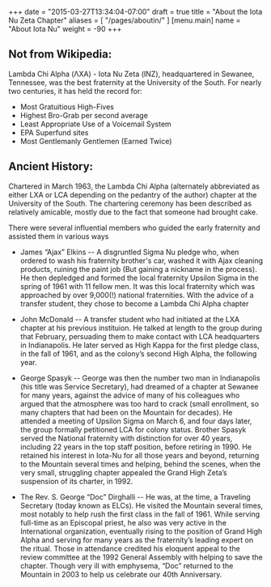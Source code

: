 +++
date = "2015-03-27T13:34:04-07:00"
draft = true
title = "About the Iota Nu Zeta Chapter"
aliases = [
  "/pages/aboutin/"
]
[menu.main]
  name = "About Iota Nu"
  weight = -90
+++

## Not from Wikipedia:

Lambda Chi Alpha (ΛΧ&Alpha;) - Iota Nu Zeta (ΙΝΖ), headquartered
in Sewanee, Tennessee, was the best fraternity at the University of the
South. For nearly two centuries, it has held the record for:

* Most Gratuitious High-Fives
* Highest Bro-Grab per second average
* Least Appropriate Use of a Voicemail System
* EPA Superfund sites
* Most Gentlemanly Gentlemen (Earned Twice)

## Ancient History:

Chartered in March 1963, the Lambda Chi Alpha (alternately abbreviated as
either LXA or LCA depending on the pedantry of the author) chapter at the
University of the South. The chartering ceremony has been described as
relatively amicable, mostly due to the fact that someone had brought cake.

There were several influential members who guided the early fraternity
and assisted them in various ways

* James “Ajax” Elkins -- A disgruntled Sigma Nu pledge who, when
ordered to wash his fraternity brother's car, washed it with Ajax
cleaning products, ruining the paint job (But gaining a nickname in the
process). He then depledged and formed the local fraternity Upsilon Sigma
in the spring of 1961 with 11 fellow men. It was this local fraternity
which was approached by over 9,000(!) national fraternities. With the
advice of a transfer student, they chose to become a Lambda Chi Alpha
chapter

* John McDonald -- A transfer student who had initiated at the LXA chapter
at his previous instituion. He talked at length to the group during
that February, persuading them to make contact with LCA headquarters
in Indianapolis. He later served as High Kappa for the first pledge
class, in the fall of 1961, and as the colony’s second High Alpha,
the following year.

* George Spasyk -- George was then the number two man in Indianapolis (his
title was Service Secretary), had dreamed of a chapter at Sewanee for many
years, against the advice of many of his colleagues who argued that the
atmosphere was too hard to crack (small enrollment, so many chapters that
had been on the Mountain for decades). He attended a meeting of Upsilon
Sigma on March 6, and four days later, the group formally petitioned
LCA for colony status. Brother Spasyk served the National fraternity
with distinction for over 40 years, including 22 years in the top staff
position, before retiring in 1990. He retained his interest in Iota-Nu
for all those years and beyond, returning to the Mountain several times
and helping, behind the scenes, when the very small, struggling chapter
appealed the Grand High Zeta’s suspension of its charter, in 1992.

* The Rev. S. George “Doc” Dirghalli -- He was, at the time,
a Traveling Secretary (today known as ELCs). He visited the Mountain
several times, most notably to help rush the first class in the fall
of 1961. While serving full-time as an Episcopal priest, he also was
very active in the International organization, eventually rising to
the position of Grand High Alpha and serving for many years as the
fraternity’s leading expert on the ritual. Those in attendance credited
his eloquent appeal to the review committee at the 1992 General Assembly
with helping to save the chapter. Though very ill with emphysema,
“Doc” returned to the Mountain in 2003 to help us celebrate our
40th Anniversary.


